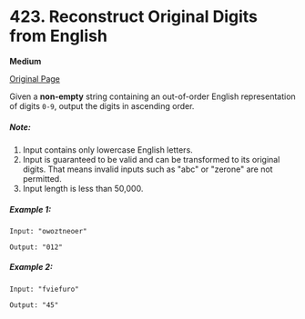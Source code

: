 # 423. Reconstruct Original Digits from English

**Medium**

[Original Page](https://leetcode.com/problems/reconstruct-original-digits-from-english/)

Given a __non-empty__ string containing an out-of-order English representation of digits `0-9`, output the digits in ascending order.

##### Note:
1. Input contains only lowercase English letters.
2. Input is guaranteed to be valid and can be transformed to its original digits. That means invalid inputs such as "abc" or "zerone" are not permitted.
3. Input length is less than 50,000.

##### Example 1:
```
Input: "owoztneoer"

Output: "012"
```

##### Example 2:
```
Input: "fviefuro"

Output: "45"
```
